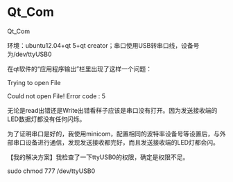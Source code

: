 # Qt_Com
Qt_Com

环境：ubuntu12.04+qt 5+qt creator；串口使用USB转串口线，设备号为/dev/ttyUSB0

在qt软件的“应用程序输出”栏里出现了这样一个问题：

Trying to open File

Could not open File! Error code : 5

无论是read出错还是Write出错看样子应该是串口没有打开。因为发送接收端的LED数据灯都没有任何闪烁。

为了证明串口是好的，我使用minicom，配置相同的波特率设备号等设置后，与外部串口设备进行通信，发现发送接收都完好，而且发送接收端的LED灯都会闪。

【我的解决方案】我检查了一下ttyUSB0的权限，确定是权限不足。

sudo chmod 777 /dev/ttyUSB0
